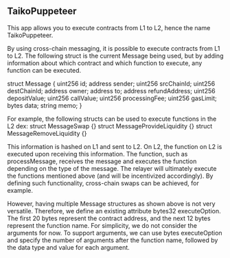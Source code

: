 
## TaikoPuppeteer

This app allows you to execute contracts from L1 to L2, hence the name TaikoPuppeteer.

By using cross-chain messaging, it is possible to execute contracts from L1 to L2. The following struct is the current Message being used, but by adding information about which contract and which function to execute, any function can be executed.

struct Message {
    uint256 id;
    address sender;
    uint256 srcChainId;
    uint256 destChainId;
    address owner;
    address to;
    address refundAddress;
    uint256 depositValue;
    uint256 callValue;
    uint256 processingFee;
    uint256 gasLimit;
    bytes data;
    string memo;
}

For example, the following structs can be used to execute functions in the L2 dex:
struct MessageSwap {}
struct MessageProvideLiquidity {}
struct MessageRemoveLiquidity {}

This information is hashed on L1 and sent to L2. On L2, the function on L2 is executed upon receiving this information. The function, such as processMessage, receives the message and executes the function depending on the type of the message. The relayer will ultimately execute the functions mentioned above (and will be incentivized accordingly). By defining such functionality, cross-chain swaps can be achieved, for example.

However, having multiple Message structures as shown above is not very versatile. Therefore, we define an existing attribute bytes32 executeOption. The first 20 bytes represent the contract address, and the next 12 bytes represent the function name. For simplicity, we do not consider the arguments for now. To support arguments, we can use bytes executeOption and specify the number of arguments after the function name, followed by the data type and value for each argument.